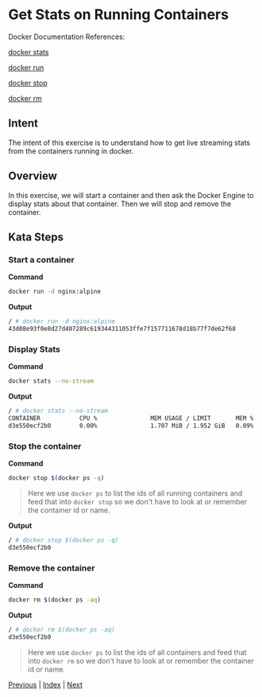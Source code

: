 # Get Stats on Running Containers

Docker Documentation References:

[docker stats](https://docs.docker.com/engine/reference/commandline/stats/)

[docker run](https://docs.docker.com/engine/reference/commandline/run/)

[docker stop](https://docs.docker.com/engine/reference/commandline/stop/)

[docker rm](https://docs.docker.com/engine/reference/commandline/rm/)

## Intent

The intent of this exercise is to understand how to get live streaming stats from the containers running in docker.

## Overview

In this exercise, we will start a container and then ask the Docker Engine to display stats about that container. Then we will stop and remove the container.

## Kata Steps

### Start a container

**Command**

```bash
docker run -d nginx:alpine
```

**Output**

```bash
/ # docker run -d nginx:alpine
43d08e93f0e8d27d407289c619344311053ffe7f157711678d18b77f7de62f68
```

### Display Stats

**Command**

```bash
docker stats --no-stream
```

**Output**

```bash
/ # docker stats --no-stream
CONTAINER           CPU %               MEM USAGE / LIMIT       MEM %               NET I/O             BLOCK I/O           PIDS
d3e550ecf2b0        0.00%               1.707 MiB / 1.952 GiB   0.09%               508 B / 508 B       0 B / 0 B           2
```

### Stop the container

**Command**

```bash
docker stop $(docker ps -q)
```

> Here we use `docker ps` to list the ids of all running containers and feed that into `docker stop` so we don't have to look at or remember the container id or name.

**Output**

```bash
/ # docker stop $(docker ps -q)
d3e550ecf2b0
```

### Remove the container

**Command**

```bash
docker rm $(docker ps -aq)
```

**Output**

```bash
/ # docker rm $(docker ps -aq)
d3e550ecf2b0
```
> Here we use `docker ps` to list the ids of all containers and feed that into `docker rm` so we don't have to look at or remember the container id or name.


[Previous](39_change_repos.md) | [Index](README.md) | [Next](41_network_ports.md)
